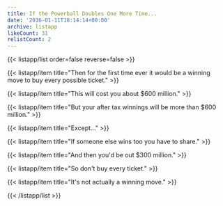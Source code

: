 ```yaml
---
title: If the Powerball Doubles One More Time...
date: '2016-01-11T18:14:14+00:00'
archive: listapp
likeCount: 31
relistCount: 2
---
```



{{< listapp/list order=false reverse=false >}}

   {{< listapp/item title="Then for the first time ever it would be a winning move to buy every possible ticket." >}}

   {{< listapp/item title="This will cost you about $600 million." >}}

   {{< listapp/item title="But your after tax winnings will be more than $600 million." >}}

   {{< listapp/item title="Except..." >}}

   {{< listapp/item title="If someone else wins too you have to share." >}}

   {{< listapp/item title="And then you'd be out $300 million." >}}

   {{< listapp/item title="So don't buy every ticket." >}}

   {{< listapp/item title="It's not actually a winning move." >}}

{{< /listapp/list >}}
